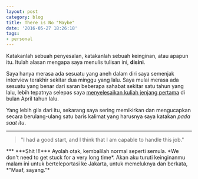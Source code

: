 ```yaml
---
layout: post
category: blog
title: There is No "Maybe"
date: '2016-05-27 18:26:18'
tags:
- personal
---
```


Katakanlah sebuah penyesalan, katakanlah sebuah keinginan, atau apapun itu. Itulah alasan mengapa saya menulis tulisan ini, **disini**.

Saya hanya merasa ada sesuatu yang aneh dalam diri saya semenjak interview terakhir sekitar dua minggu yang lalu. Saya mulai merasa ada sesuatu yang benar dari saran beberapa sahabat sekitar satu tahun yang lalu, lebih tepatnya selepas saya [menyelesaikan kuliah jenjang pertama](http://blog.sasono.web.id/2015/04/30/milestone/) di bulan April tahun lalu.

Yang lebih gila dari itu, sekarang saya sering memikirkan dan mengucapkan secara berulang-ulang satu baris kalimat yang harusnya saya katakan *pada saat itu*.
***
<blockquote class="pullquote">  
  <p>"I had a good start, and I think that I am capable to handle this job."</p>
</blockquote>  
***
***Shit !!!*** Ayolah otak, kembalilah normal seperti semula. *We don't need to get stuck for a very long time*. Akan aku turuti keinginanmu malam ini untuk berteleportasi ke Jakarta, untuk memeluknya dan berkata, *"Maaf, sayang."*

